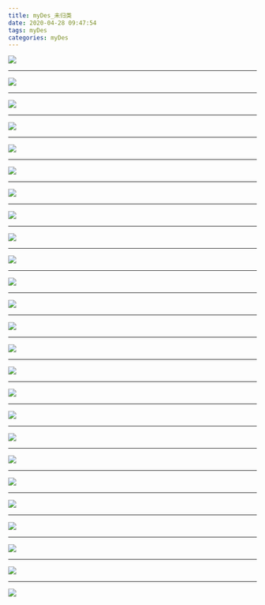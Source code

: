 ```yaml
---
title: myDes_未归类
date: 2020-04-28 09:47:54
tags: myDes
categories: myDes
---
```




![](./Uncategorized_001.jpg)

***

![](./Uncategorized_002.jpg)

***

![](./Uncategorized_003.jpg)

***

![](./Uncategorized_004.jpg)

***

![](./Uncategorized_005.jpg)

***

![](./Uncategorized_006.jpg)

***

![](./Uncategorized_007.jpg)

***

![](./Uncategorized_008.jpg)

***

![](./Uncategorized_009.jpg)

***

![](./Uncategorized_010.jpg)

***

![](./Uncategorized_011.jpg)

***

![](./Uncategorized_012.jpg)

***

![](./Uncategorized_013.jpg)

***

![](./Uncategorized_014.jpg)

***

![](./Uncategorized_015.jpg)

***

![](./Uncategorized_016.jpg)

***

![](./Uncategorized_017.jpg)

***

![](./Uncategorized_018.jpg)

***

![](./Uncategorized_019.jpg)

***

![](./Uncategorized_020.jpg)

***

![](./Uncategorized_021.jpg)

***

![](./Uncategorized_022.jpg)

***

![](./Uncategorized_023.jpg)

***

![](./Uncategorized_024.jpg)

***

![](./Uncategorized_025.jpg)
